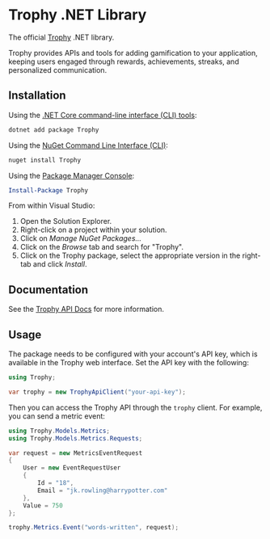 # Trophy .NET Library

The official [Trophy](https://trophy.so) .NET library.

Trophy provides APIs and tools for adding gamification to your application, keeping users engaged
through rewards, achievements, streaks, and personalized communication.

## Installation

Using the [.NET Core command-line interface (CLI) tools](https://docs.microsoft.com/en-us/dotnet/core/tools/):

```sh
dotnet add package Trophy
```

Using the [NuGet Command Line Interface (CLI)](https://docs.microsoft.com/en-us/nuget/tools/nuget-exe-cli-reference):

```sh
nuget install Trophy
```

Using the [Package Manager Console](https://docs.microsoft.com/en-us/nuget/tools/package-manager-console):

```powershell
Install-Package Trophy
```

From within Visual Studio:

1. Open the Solution Explorer.
2. Right-click on a project within your solution.
3. Click on _Manage NuGet Packages..._
4. Click on the _Browse_ tab and search for "Trophy".
5. Click on the Trophy package, select the appropriate version in the
   right-tab and click _Install_.

## Documentation

See the [Trophy API Docs](https://trophy.docs.buildwithfern.com/overview/introduction) for more
information.

## Usage

The package needs to be configured with your account's API key, which is available in the Trophy
web interface. Set the API key with the following:

```csharp
using Trophy;

var trophy = new TrophyApiClient("your-api-key");
```

Then you can access the Trophy API through the `trophy` client. For example, you can send a metric
event:

```csharp
using Trophy.Models.Metrics;
using Trophy.Models.Metrics.Requests;

var request = new MetricsEventRequest
{
    User = new EventRequestUser
    {
        Id = "18",
        Email = "jk.rowling@harrypotter.com"
    },
    Value = 750
};

trophy.Metrics.Event("words-written", request);
```
